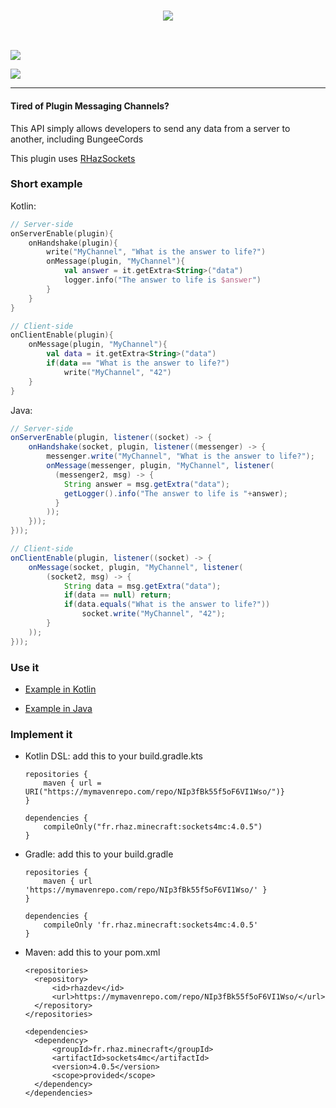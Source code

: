 <h3 align=center>
    <img src="https://i.imgur.com/FwZRaEn.png"/><br>
</h3>
<br>

[![](https://i.imgur.com/3bVmcOF.png)](https://www.spigotmc.org/resources/sockets4mc-no-more-plugin-messaging-channels.15938/)

[![](https://www.paypalobjects.com/en_US/i/btn/btn_donate_LG.gif)](https://www.paypal.com/cgi-bin/webscr?cmd=_s-xclick&hosted_button_id=M7ZT66G6N56SS)

---

#### Tired of Plugin Messaging Channels?
This API simply allows developers to send any data from a server to another, including BungeeCords

This plugin uses [RHazSockets](https://github.com/RHazDev/RHazSockets)

### Short example

Kotlin:

```kotlin
// Server-side
onServerEnable(plugin){
    onHandshake(plugin){
        write("MyChannel", "What is the answer to life?")
        onMessage(plugin, "MyChannel"){
            val answer = it.getExtra<String>("data")
            logger.info("The answer to life is $answer")
        }
    }
}

// Client-side
onClientEnable(plugin){
    onMessage(plugin, "MyChannel"){
        val data = it.getExtra<String>("data")
        if(data == "What is the answer to life?")
            write("MyChannel", "42")
    }
}
```

Java:

```java
// Server-side
onServerEnable(plugin, listener((socket) -> {
    onHandshake(socket, plugin, listener((messenger) -> {
        messenger.write("MyChannel", "What is the answer to life?");
        onMessage(messenger, plugin, "MyChannel", listener(
          (messenger2, msg) -> {
            String answer = msg.getExtra("data");
            getLogger().info("The answer to life is "+answer);
          }
        ));
    }));
}));

// Client-side
onClientEnable(plugin, listener((socket) -> {
    onMessage(socket, plugin, "MyChannel", listener(
        (socket2, msg) -> {
            String data = msg.getExtra("data");
            if(data == null) return;
            if(data.equals("What is the answer to life?"))
                socket.write("MyChannel", "42");
        }
    ));
}));
```

### Use it

- [Example in Kotlin](https://github.com/RHazDev/Sockets4MC/blob/master/test/KotlinTest.kt)

- [Example in Java](https://github.com/RHazDev/Sockets4MC/blob/master/test/JavaTest.java)

### Implement it

- Kotlin DSL: add this to your build.gradle.kts

      repositories {
          maven { url = URI("https://mymavenrepo.com/repo/NIp3fBk55f5oF6VI1Wso/")}
      }

      dependencies {
          compileOnly("fr.rhaz.minecraft:sockets4mc:4.0.5")
      }

- Gradle: add this to your build.gradle

      repositories {
          maven { url 'https://mymavenrepo.com/repo/NIp3fBk55f5oF6VI1Wso/' }
      }

      dependencies {
          compileOnly 'fr.rhaz.minecraft:sockets4mc:4.0.5'
      }


- Maven: add this to your pom.xml

      <repositories>
        <repository>
            <id>rhazdev</id>
            <url>https://mymavenrepo.com/repo/NIp3fBk55f5oF6VI1Wso/</url>
        </repository>
      </repositories>

      <dependencies>
        <dependency>
            <groupId>fr.rhaz.minecraft</groupId>
            <artifactId>sockets4mc</artifactId>
            <version>4.0.5</version>
            <scope>provided</scope>
        </dependency>
      </dependencies>
